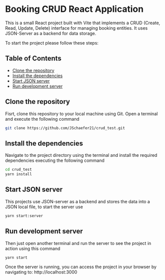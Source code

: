 # Booking CRUD React Application

This is a small React project built with Vite that implements a CRUD (Create, Read, Update, Delete) interface for managing booking entities. It uses JSON-Server as a backend for data storage.

To start the project please follow these steps:

## Table of Contents

- [Clone the repository](#clone-the-repository)
- [Install the dependencies](#install-the-dependencies)
- [Start JSON server](#start-json-server)
- [Run development server](#run-development-server)

## Clone the repository

Fisrt, clone this repository to your local machine using Git. Open a terminal and execute the following command

```bash
git clone https://github.com/JSchaefer21/crud_test.git
```

## Install the dependencies

Navigate to the project directory using the terminal and install the required dependencies executing the following command

```bash
cd crud_test
yarn install
```

## Start JSON server

This projects use JSON-server as a backend and stores the data into a JSON local file, to start the server use

```bash
yarn start:server
```

## Run development server

Then just open another terminal and run the server to see the project in action using this command

```bash
yarn start
```

Once the server is running, you can access the project in your browser by navigating to:
http://localhost:3000
